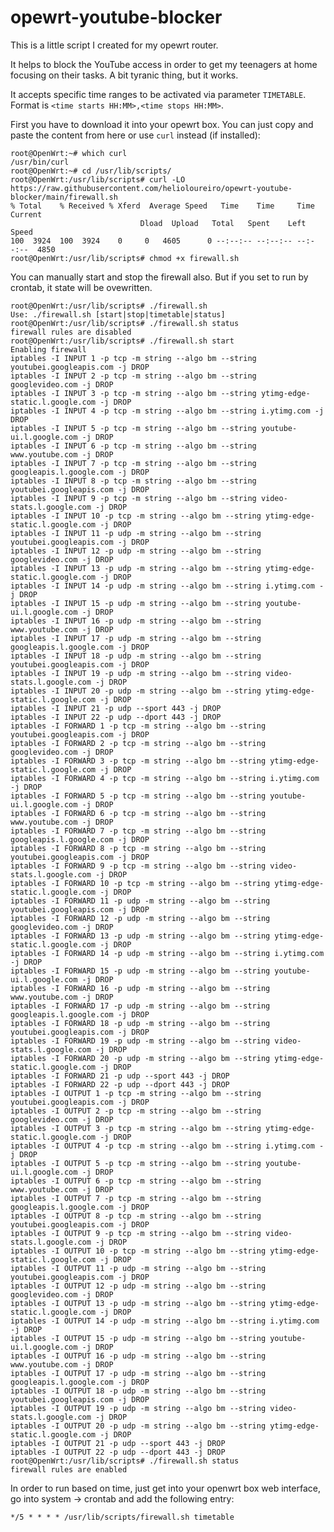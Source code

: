 # opewrt-youtube-blocker
This is a little script I created for my opewrt router.

It helps to block the YouTube access in order to get my teenagers at home
focusing on their tasks.  A bit tyranic thing, but it works.

It accepts specific time ranges to be activated via parameter `TIMETABLE`.  
Format is `<time starts HH:MM>,<time stops HH:MM>`.

First you have to download it into your opewrt box.  You can just copy and
paste the content from here or use `curl` instead (if installed):

    root@OpenWrt:~# which curl
    /usr/bin/curl
    root@OpenWrt:~# cd /usr/lib/scripts/
    root@OpenWrt:/usr/lib/scripts# curl -LO https://raw.githubusercontent.com/helioloureiro/opewrt-youtube-blocker/main/firewall.sh
    % Total    % Received % Xferd  Average Speed   Time    Time     Time  Current
                                 Dload  Upload   Total   Spent    Left  Speed
    100  3924  100  3924    0     0   4605      0 --:--:-- --:--:-- --:--:--  4850
    root@OpenWrt:/usr/lib/scripts# chmod +x firewall.sh


You can manually start and stop the firewall also.  But if you set to run by
crontab, it state will be ovewritten.

    root@OpenWrt:/usr/lib/scripts# ./firewall.sh
    Use: ./firewall.sh [start|stop|timetable|status]
    root@OpenWrt:/usr/lib/scripts# ./firewall.sh status
    firewall rules are disabled
    root@OpenWrt:/usr/lib/scripts# ./firewall.sh start
    Enabling firewall
    iptables -I INPUT 1 -p tcp -m string --algo bm --string youtubei.googleapis.com -j DROP
    iptables -I INPUT 2 -p tcp -m string --algo bm --string googlevideo.com -j DROP
    iptables -I INPUT 3 -p tcp -m string --algo bm --string ytimg-edge-static.l.google.com -j DROP
    iptables -I INPUT 4 -p tcp -m string --algo bm --string i.ytimg.com -j DROP
    iptables -I INPUT 5 -p tcp -m string --algo bm --string youtube-ui.l.google.com -j DROP
    iptables -I INPUT 6 -p tcp -m string --algo bm --string www.youtube.com -j DROP
    iptables -I INPUT 7 -p tcp -m string --algo bm --string googleapis.l.google.com -j DROP
    iptables -I INPUT 8 -p tcp -m string --algo bm --string youtubei.googleapis.com -j DROP
    iptables -I INPUT 9 -p tcp -m string --algo bm --string video-stats.l.google.com -j DROP
    iptables -I INPUT 10 -p tcp -m string --algo bm --string ytimg-edge-static.l.google.com -j DROP
    iptables -I INPUT 11 -p udp -m string --algo bm --string youtubei.googleapis.com -j DROP
    iptables -I INPUT 12 -p udp -m string --algo bm --string googlevideo.com -j DROP
    iptables -I INPUT 13 -p udp -m string --algo bm --string ytimg-edge-static.l.google.com -j DROP
    iptables -I INPUT 14 -p udp -m string --algo bm --string i.ytimg.com -j DROP
    iptables -I INPUT 15 -p udp -m string --algo bm --string youtube-ui.l.google.com -j DROP
    iptables -I INPUT 16 -p udp -m string --algo bm --string www.youtube.com -j DROP
    iptables -I INPUT 17 -p udp -m string --algo bm --string googleapis.l.google.com -j DROP
    iptables -I INPUT 18 -p udp -m string --algo bm --string youtubei.googleapis.com -j DROP
    iptables -I INPUT 19 -p udp -m string --algo bm --string video-stats.l.google.com -j DROP
    iptables -I INPUT 20 -p udp -m string --algo bm --string ytimg-edge-static.l.google.com -j DROP
    iptables -I INPUT 21 -p udp --sport 443 -j DROP
    iptables -I INPUT 22 -p udp --dport 443 -j DROP
    iptables -I FORWARD 1 -p tcp -m string --algo bm --string youtubei.googleapis.com -j DROP
    iptables -I FORWARD 2 -p tcp -m string --algo bm --string googlevideo.com -j DROP
    iptables -I FORWARD 3 -p tcp -m string --algo bm --string ytimg-edge-static.l.google.com -j DROP
    iptables -I FORWARD 4 -p tcp -m string --algo bm --string i.ytimg.com -j DROP
    iptables -I FORWARD 5 -p tcp -m string --algo bm --string youtube-ui.l.google.com -j DROP
    iptables -I FORWARD 6 -p tcp -m string --algo bm --string www.youtube.com -j DROP
    iptables -I FORWARD 7 -p tcp -m string --algo bm --string googleapis.l.google.com -j DROP
    iptables -I FORWARD 8 -p tcp -m string --algo bm --string youtubei.googleapis.com -j DROP
    iptables -I FORWARD 9 -p tcp -m string --algo bm --string video-stats.l.google.com -j DROP
    iptables -I FORWARD 10 -p tcp -m string --algo bm --string ytimg-edge-static.l.google.com -j DROP
    iptables -I FORWARD 11 -p udp -m string --algo bm --string youtubei.googleapis.com -j DROP
    iptables -I FORWARD 12 -p udp -m string --algo bm --string googlevideo.com -j DROP
    iptables -I FORWARD 13 -p udp -m string --algo bm --string ytimg-edge-static.l.google.com -j DROP
    iptables -I FORWARD 14 -p udp -m string --algo bm --string i.ytimg.com -j DROP
    iptables -I FORWARD 15 -p udp -m string --algo bm --string youtube-ui.l.google.com -j DROP
    iptables -I FORWARD 16 -p udp -m string --algo bm --string www.youtube.com -j DROP
    iptables -I FORWARD 17 -p udp -m string --algo bm --string googleapis.l.google.com -j DROP
    iptables -I FORWARD 18 -p udp -m string --algo bm --string youtubei.googleapis.com -j DROP
    iptables -I FORWARD 19 -p udp -m string --algo bm --string video-stats.l.google.com -j DROP
    iptables -I FORWARD 20 -p udp -m string --algo bm --string ytimg-edge-static.l.google.com -j DROP
    iptables -I FORWARD 21 -p udp --sport 443 -j DROP
    iptables -I FORWARD 22 -p udp --dport 443 -j DROP
    iptables -I OUTPUT 1 -p tcp -m string --algo bm --string youtubei.googleapis.com -j DROP
    iptables -I OUTPUT 2 -p tcp -m string --algo bm --string googlevideo.com -j DROP
    iptables -I OUTPUT 3 -p tcp -m string --algo bm --string ytimg-edge-static.l.google.com -j DROP
    iptables -I OUTPUT 4 -p tcp -m string --algo bm --string i.ytimg.com -j DROP
    iptables -I OUTPUT 5 -p tcp -m string --algo bm --string youtube-ui.l.google.com -j DROP
    iptables -I OUTPUT 6 -p tcp -m string --algo bm --string www.youtube.com -j DROP
    iptables -I OUTPUT 7 -p tcp -m string --algo bm --string googleapis.l.google.com -j DROP
    iptables -I OUTPUT 8 -p tcp -m string --algo bm --string youtubei.googleapis.com -j DROP
    iptables -I OUTPUT 9 -p tcp -m string --algo bm --string video-stats.l.google.com -j DROP
    iptables -I OUTPUT 10 -p tcp -m string --algo bm --string ytimg-edge-static.l.google.com -j DROP
    iptables -I OUTPUT 11 -p udp -m string --algo bm --string youtubei.googleapis.com -j DROP
    iptables -I OUTPUT 12 -p udp -m string --algo bm --string googlevideo.com -j DROP
    iptables -I OUTPUT 13 -p udp -m string --algo bm --string ytimg-edge-static.l.google.com -j DROP
    iptables -I OUTPUT 14 -p udp -m string --algo bm --string i.ytimg.com -j DROP
    iptables -I OUTPUT 15 -p udp -m string --algo bm --string youtube-ui.l.google.com -j DROP
    iptables -I OUTPUT 16 -p udp -m string --algo bm --string www.youtube.com -j DROP
    iptables -I OUTPUT 17 -p udp -m string --algo bm --string googleapis.l.google.com -j DROP
    iptables -I OUTPUT 18 -p udp -m string --algo bm --string youtubei.googleapis.com -j DROP
    iptables -I OUTPUT 19 -p udp -m string --algo bm --string video-stats.l.google.com -j DROP
    iptables -I OUTPUT 20 -p udp -m string --algo bm --string ytimg-edge-static.l.google.com -j DROP
    iptables -I OUTPUT 21 -p udp --sport 443 -j DROP
    iptables -I OUTPUT 22 -p udp --dport 443 -j DROP
    root@OpenWrt:/usr/lib/scripts# ./firewall.sh status
    firewall rules are enabled

In order to run based on time, just get into your openwrt box web interface,
go into system -> crontab and add the following entry:

  `*/5 * * * * /usr/lib/scripts/firewall.sh timetable`
